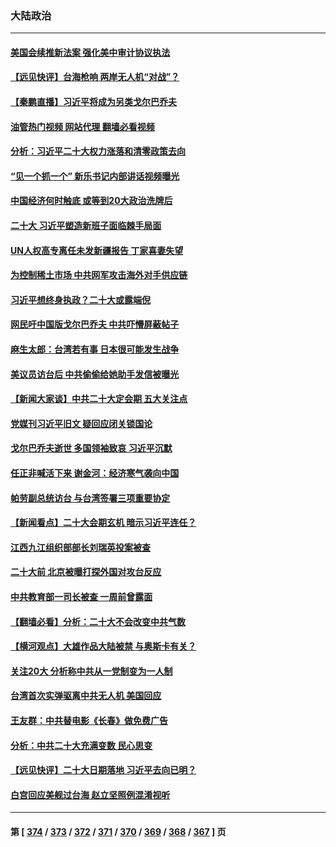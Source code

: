 ### 大陆政治
---
#### [美国会续推新法案 强化美中审计协议执法](../../pages/ncid277/n13814874.md?09010845) 
#### [【远见快评】台海枪响 两岸无人机“对战”？](../../pages/ncid277/n13814936.md?09010845) 
#### [【秦鹏直播】习近平将成为另类戈尔巴乔夫](../../pages/ncid277/n13814934.md?09010845) 
#### [油管热门视频 网站代理 翻墙必看视频](http://209.222.30.114:81/youtube.html?09010845)
#### [分析：习近平二十大权力涨落和清零政策去向](../../pages/ncid277/n13814830.md?09010845) 
#### [“见一个抓一个” 新乐书记内部讲话视频曝光](../../pages/ncid277/n13814877.md?09010845) 
#### [中国经济何时触底 或等到20大政治洗牌后](../../pages/ncid277/n13814867.md?09010845) 
#### [二十大 习近平塑造新班子面临棘手局面](../../pages/ncid277/n13814807.md?09010845) 
#### [UN人权高专离任未发新疆报告 丁家喜妻失望](../../pages/ncid277/n13814673.md?09010845) 
#### [为控制稀土市场 中共网军攻击海外对手供应链](../../pages/ncid277/n13814425.md?09010845) 
#### [习近平想终身执政？二十大或露端倪](../../pages/ncid277/n13814711.md?09010845) 
#### [网民吁中国版戈尔巴乔夫 中共吓懵屏蔽帖子](../../pages/ncid277/n13814733.md?09010845) 
#### [麻生太郎：台湾若有事 日本很可能发生战争](../../pages/ncid277/n13814631.md?09010845) 
#### [美议员访台后 中共偷偷给她助手发信被曝光](../../pages/ncid277/n13814672.md?09010845) 
#### [【新闻大家谈】中共二十大定会期 五大关注点](../../pages/ncid277/n13814571.md?09010845) 
#### [党媒刊习近平旧文 疑回应闭关锁国论](../../pages/ncid277/n13814528.md?09010845) 
#### [戈尔巴乔夫逝世 多国领袖致哀 习近平沉默](../../pages/ncid277/n13814454.md?09010845) 
#### [任正非喊活下来 谢金河：经济寒气袭向中国](../../pages/ncid277/n13814196.md?09010845) 
#### [帕劳副总统访台 与台湾签署三项重要协定](../../pages/ncid277/n13814396.md?09010845) 
#### [【新闻看点】二十大会期玄机 暗示习近平连任？](../../pages/ncid277/n13814069.md?09010845) 
#### [江西九江组织部部长刘瑞英投案被查](../../pages/ncid277/n13814298.md?09010845) 
#### [二十大前 北京被曝打探外国对攻台反应](../../pages/ncid277/n13814138.md?09010845) 
#### [中共教育部一司长被查 一周前曾露面](../../pages/ncid277/n13814194.md?09010845) 
#### [【翻墙必看】分析：二十大不会改变中共气数](../../pages/ncid277/n13814254.md?09010845) 
#### [【横河观点】大雄作品大陆被禁 与奥斯卡有关？](../../pages/ncid277/n13814137.md?09010845) 
#### [关注20大 分析称中共从一党制变为一人制](../../pages/ncid277/n13814047.md?09010845) 
#### [台湾首次实弹驱离中共无人机 美国回应](../../pages/ncid277/n13814105.md?09010845) 
#### [王友群：中共替电影《长春》做免费广告](../../pages/ncid277/n13814067.md?09010845) 
#### [分析：中共二十大充满变数 民心思变](../../pages/ncid277/n13813926.md?09010845) 
#### [【远见快评】二十大日期落地 习近平去向已明？](../../pages/ncid277/n13814073.md?09010845) 
#### [白宫回应美舰过台海 赵立坚照例混淆视听](../../pages/ncid277/n13814037.md?09010845) 

---
#### 第 [ [374](./374.md?09010845) / [373](./373.md?09010845) / [372](./372.md?09010845) / [371](./371.md?09010845) / [370](./370.md?09010845) / [369](./369.md?09010845) / [368](./368.md?09010845) / [367](./367.md?09010845) ] 页

